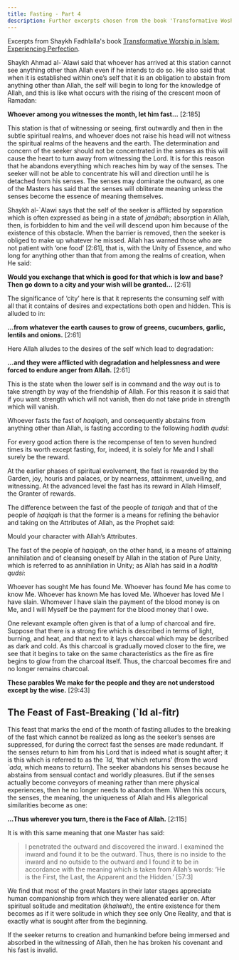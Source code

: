 ```yaml
---
title: Fasting - Part 4
description: Further excerpts chosen from the book 'Transformative Woship in Islam - Experiencing Perfection".
---
```


<div class="center-text">
Excerpts from Shaykh Fadhlalla's book <a href="https://zahrapublications.pub/book-TransformativeWorshipInIslam.php#bookTitle" target="_blank">Transformative Worship in Islam: Experiencing Perfection</a>.
</div>

Shaykh Ahmad al-`Alawi said that whoever has arrived at this station cannot see anything other
than Allah even if he intends to do so. He also said that when it is established within one’s self
that it is an obligation to abstain from anything other than Allah, the self will begin to long for the knowledge of Allah, and this is like what occurs with the rising of the crescent moon of
Ramadan:

**Whoever among you witnesses the month, let him fast...** [2:185]

This station is that of witnessing or seeing, first outwardly and then in the subtle spiritual realms, and whoever does not raise his head will not witness the spiritual realms of the heavens and the earth. The determination and concern of the seeker should not be concentrated in the senses as this will cause the heart to turn away from witnessing the Lord. It is for this reason that he abandons everything which reaches him by way of the senses. The seeker will not be able to
concentrate his will and direction until he is detached from his senses. The senses may dominate
the outward, as one of the Masters has said that the senses will obliterate meaning unless the
senses become the essence of meaning themselves.

Shaykh al-`Alawi says that the self of the seeker is afflicted by separation which is often
expressed as being in a state of _janābah_; absorption in Allah, then, is forbidden to him and the
veil will descend upon him because of the existence of this obstacle. When the barrier is
removed, then the seeker is obliged to make up whatever he missed. Allah has warned those who
are not patient with ‘one food’ [2:61], that is, with the Unity of Essence, and who long for
anything other than that from among the realms of creation, when He said:

**Would you exchange that which is good for that which is low and base? Then go down to a city and your wish will be granted...** [2:61]

The significance of ‘city’ here is that it represents the consuming self with all that it contains of desires and expectations both open and hidden. This is alluded to in:

**...from whatever the earth causes to grow of greens, cucumbers, garlic, lentils and onions.** [2:61]

Here Allah alludes to the desires of the self which lead to degradation:

**...and they were afflicted with degradation and helplessness and were forced to endure anger from Allah.** [2:61]

This is the state when the lower self is in command and the way out is to take strength by way of the friendship of Allah. For this reason it is said that if you want strength which will not vanish, then do not take pride in strength which will vanish.

Whoever fasts the fast of _haqiqah_, and consequently abstains from anything other than Allah, is
fasting according to the following _hadith qudsi_:

<div class="callout">
For every good action there is the recompense of ten to seven hundred times its worth except fasting, for, indeed, it is solely for Me and I shall surely be the reward.
</div>

At the earlier phases of spiritual evolvement, the fast is rewarded by the Garden, joy, houris and
palaces, or by nearness, attainment, unveiling, and witnessing. At the advanced level the fast has
its reward in Allah Himself, the Granter of rewards.

The difference between the fast of the people of _tariqah_ and that of the people of _haqiqah_ is that the former is a means for refining the behavior and taking on the Attributes of Allah, as the Prophet said:

<div class="callout">
Mould your character with Allah’s Attributes.
</div>

The fast of the people of _haqiqah_, on the other hand, is a means of attaining annihilation and of cleansing oneself by Allah in the station of Pure Unity, which is referred to as annihilation in Unity; as Allah has said in a _hadith qudsi_:

<div class="callout">
Whoever has sought Me has found Me. Whoever has found Me has come to know Me. Whoever has known Me has loved Me. Whoever has loved Me I have slain. Whomever I have slain the payment of the blood money is on Me, and I will Myself be the payment for the blood money that I owe.
</div>

One relevant example often given is that of a lump of charcoal and fire. Suppose that there is a
strong fire which is described in terms of light, burning, and heat, and that next to it lays charcoal which may be described as dark and cold. As this charcoal is gradually moved closer to the fire, we see that it begins to take on the same characteristics as the fire as fire begins to glow from the charcoal itself. Thus, the charcoal becomes fire and no longer remains charcoal.

**These parables We make for the people and they are not understood except by the wise.** [29:43]

## The Feast of Fast-Breaking (`Id al-fitr)

This feast that marks the end of the month of fasting alludes to the breaking of the fast which
cannot be realized as long as the seeker’s senses are suppressed, for during the correct fast the
senses are made redundant. If the senses return to him from his Lord that is indeed what is
sought after; it is this which is referred to as the _\`Id_, ‘that which returns’ (from the word _`ada_, which means to return). The seeker abandons his senses because he abstains from sensual contact and worldly pleasures. But if the senses actually become conveyors of meaning rather than mere physical experiences, then he no longer needs to abandon them. When this occurs, the senses, the meaning, the uniqueness of Allah and His allegorical similarities become as one:

**...Thus wherever you turn, there is the Face of Allah.** [2:115]

It is with this same meaning that one Master has said:

> I penetrated the outward and discovered the inward. I examined the inward and found it to be the
outward. Thus, there is no inside to the inward and no outside to the outward and I found it to be
in accordance with the meaning which is taken from Allah’s words: ‘He is the First, the Last, the
Apparent and the Hidden.’ [57:3]

We find that most of the great Masters in their later stages appreciate human companionship
from which they were alienated earlier on. After spiritual solitude and meditation (_khalwah_), the entire existence for them becomes as if it were solitude in which they see only One Reality, and that is exactly what is sought after from the beginning.

If the seeker returns to creation and humankind before being immersed and absorbed in the witnessing of Allah, then he has broken his covenant and his fast is invalid.